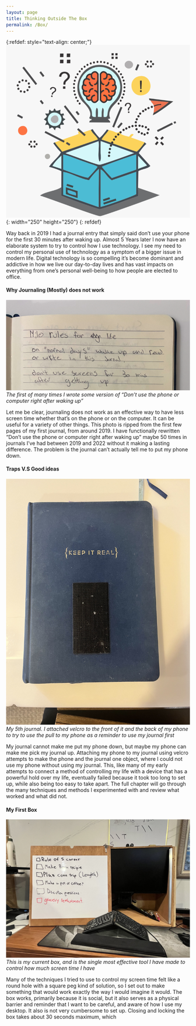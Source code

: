 ```yaml
---
layout: page
title: Thinking Outside The Box
permalink: /Box/
---
```


{:refdef: style="text-align: center;"}
![](/img/box.webp){: width="250" height="250"}
{: refdef}

Way back in 2019 I had a journal entry that simply said don’t use your phone for the first 30 minutes after waking up. Almost 5 Years later I now have an elaborate system to try to control how I use technology. I see my need to control my personal use of technology as a symptom of a bigger issue in modern life. Digital technology is so compelling it’s become dominant and addictive in how we live our day-to-day lives and has vast impacts on everything from one’s personal well-being to how people are elected to office.


#### Why Journaling (Mostly) does not work

![](/img/jornal-page.jpg)
*The first of many times I wrote some version of “Don’t use the phone or computer right after waking up”*

Let me be clear, journaling does not work as an effective way to have less screen time whether that’s on the phone or on the computer. It can be useful for a variety of other things. This photo is ripped from the first few pages of my first journal, from around 2019. I have functionally rewritten “Don’t use the phone or computer right after waking up” maybe 50 times in journals I’ve had between 2019 and 2022 without it making a lasting difference. The problem is the journal can’t actually tell me to put my phone down.

#### Traps V.S Good ideas

![](/img/trap-good_idea.jpg)
*My 5th journal. I attached velcro to the front of it and the back of my phone to try to use the pull to my phone as a reminder to use my journal first*

My journal cannot make me put my phone down, but maybe my phone can make me pick my journal up. Attaching my phone to my journal using velcro attempts to make the phone and the journal one object, where I could not use my phone without using my journal. This, like many of my early attempts to connect a method of controlling my life with a device that has a powerful hold over my life, eventually failed because it took too long to set up, while also being too easy to take apart. The full chapter will go through the many techniques and methods I experimented with and review what worked and what did not.

#### My First Box

![](/img/my-first-box.jpg)
*This is my current box, and is the single most effective tool I have made to control how much screen time I have*

Many of the techniques I tried to use to control my screen time felt like a round hole with a square peg kind of solution, so I set out to make something that would work exactly the way I would imagine it would. The box works, primarily because it is social, but it also serves as a physical barrier and reminder that I want to be careful, and aware of how I use my desktop. It also is not very cumbersome to set up. Closing and locking the box takes about 30 seconds maximum, which
